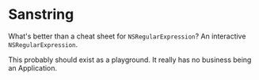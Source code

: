 # Sanstring

What's better than a cheat sheet for `NSRegularExpression`? An interactive `NSRegularExpression`.

This probably should exist as a playground. It really has no business being an Application.
